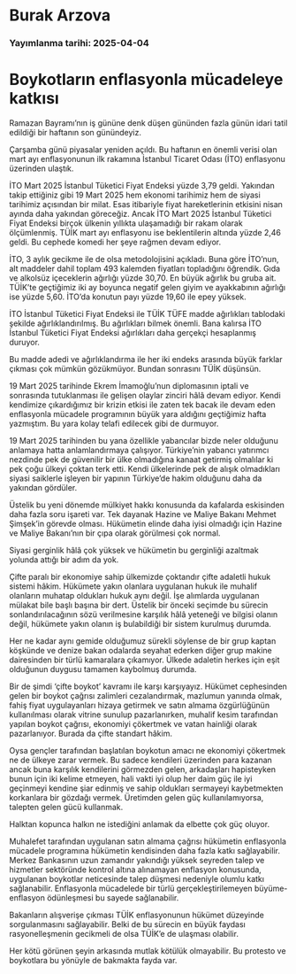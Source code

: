 # Burak Arzova

### Yayımlanma tarihi: 2025-04-04

# Boykotların enflasyonla mücadeleye katkısı

Ramazan Bayramı’nın iş gününe denk düşen gününden fazla günün idari tatil edildiği bir haftanın son günündeyiz.

Çarşamba günü piyasalar yeniden açıldı. Bu haftanın en önemli verisi olan mart ayı enflasyonunun ilk rakamına İstanbul Ticaret Odası (İTO) enflasyonu üzerinden ulaştık.

İTO Mart 2025 İstanbul Tüketici Fiyat Endeksi yüzde 3,79 geldi. Yakından takip ettiğiniz gibi 19 Mart 2025 hem ekonomi tarihimiz hem de siyasi tarihimiz açısından bir milat. Esas itibariyle fiyat hareketlerinin etkisini nisan ayında daha yakından göreceğiz. Ancak İTO Mart 2025 İstanbul Tüketici Fiyat Endeksi birçok ülkenin yıllıkta ulaşamadığı bir rakam olarak ölçümlenmiş. TÜİK mart ayı enflasyonu ise beklentilerin altında yüzde 2,46 geldi. Bu cephede komedi her şeye rağmen devam ediyor.

İTO, 3 aylık gecikme ile de olsa metodolojisini açıkladı. Buna göre İTO’nun, alt maddeler dahil toplam 493 kalemden fiyatları topladığını öğrendik. Gıda ve alkolsüz içeceklerin ağırlığı yüzde 30,70. En büyük ağırlık bu gruba ait. TÜİK’te geçtiğimiz iki ay boyunca negatif gelen giyim ve ayakkabının ağırlığı ise yüzde 5,60. İTO’da konutun payı yüzde 19,60 ile epey yüksek.

İTO İstanbul Tüketici Fiyat Endeksi ile TÜİK TÜFE madde ağırlıkları tablodaki şekilde ağırlıklandırılmış. Bu ağırlıkları bilmek önemli. Bana kalırsa İTO İstanbul Tüketici Fiyat Endeksi ağırlıkları daha gerçekçi hesaplanmış duruyor.

Bu madde adedi ve ağırlıklandırma ile her iki endeks arasında büyük farklar çıkması çok mümkün gözükmüyor. Bundan sonrasını TÜİK düşünsün.

19 Mart 2025 tarihinde Ekrem İmamoğlu’nun diplomasının iptali ve sonrasında tutuklanması ile gelişen olaylar zinciri hâlâ devam ediyor. Kendi kendimize çıkardığımız bir krizin etkisi ile zaten tek bacak ile devam eden enflasyonla mücadele programının büyük yara aldığını geçtiğimiz hafta yazmıştım. Bu yara kolay telafi edilecek gibi de durmuyor.

19 Mart 2025 tarihinden bu yana özellikle yabancılar bizde neler olduğunu anlamaya hatta anlamlandırmaya çalışıyor. Türkiye’nin yabancı yatırımcı nezdinde pek de güvenilir bir ülke olmadığına kanaat getirmiş olmalılar ki pek çoğu ülkeyi çoktan terk etti. Kendi ülkelerinde pek de alışık olmadıkları siyasi saiklerle işleyen bir yapının Türkiye’de hakim olduğunu daha da yakından gördüler.

Üstelik bu yeni dönemde mülkiyet hakkı konusunda da kafalarda eskisinden daha fazla soru işareti var. Tek dayanak Hazine ve Maliye Bakanı Mehmet Şimşek’in görevde olması. Hükümetin elinde daha iyisi olmadığı için Hazine ve Maliye Bakanı’nın bir çıpa olarak görülmesi çok normal.



Siyasi gerginlik hâlâ çok yüksek ve hükümetin bu gerginliği azaltmak yolunda attığı bir adım da yok.

Çifte paralı bir ekonomiye sahip ülkemizde çoktandır çifte adaletli hukuk sistemi hâkim. Hükümete yakın olanlara uygulanan hukuk ile muhalif olanların muhatap oldukları hukuk aynı değil. İşe alımlarda uygulanan mülakat bile başlı başına bir dert. Üstelik bir önceki seçimde bu sürecin sonlandırılacağının sözü verilmesine karşılık hâlâ yeteneği ve bilgisi olanın değil, hükümete yakın olanın iş bulabildiği bir sistem kurulmuş durumda.

Her ne kadar aynı gemide olduğumuz sürekli söylense de bir grup kaptan köşkünde ve denize bakan odalarda seyahat ederken diğer grup makine dairesinden bir türlü kamaralara çıkamıyor. Ülkede adaletin herkes için eşit olduğunun duygusu tamamen kaybolmuş durumda.

Bir de şimdi ‘çifte boykot’ kavramı ile karşı karşıyayız. Hükümet cephesinden gelen bir boykot çağrısı zalimleri cezalandırmak, mazlumun yanında olmak, fahiş fiyat uygulayanları hizaya getirmek ve satın almama özgürlüğünün kullanılması olarak vitrine sunulup pazarlanırken, muhalif kesim tarafından yapılan boykot çağrısı, ekonomiyi çökertmek ve vatan hainliği olarak pazarlanıyor. Burada da çifte standart hâkim.

Oysa gençler tarafından başlatılan boykotun amacı ne ekonomiyi çökertmek ne de ülkeye zarar vermek. Bu sadece kendileri üzerinden para kazanan ancak buna karşılık kendilerini görmezden gelen, arkadaşları hapisteyken bunun için iki kelime etmeyen, hali vakti iyi olup her daim güç ile iyi geçinmeyi kendine şiar edinmiş ve sahip oldukları sermayeyi kaybetmekten korkanlara bir gözdağı vermek. Üretimden gelen güç kullanılamıyorsa, talepten gelen gücü kullanmak.

Halktan kopunca halkın ne istediğini anlamak da elbette çok güç oluyor.

Muhalefet tarafından uygulanan satın almama çağrısı hükümetin enflasyonla mücadele programına hükümetin kendisinden daha fazla katkı sağlayabilir. Merkez Bankasının uzun zamandır yakındığı yüksek seyreden talep ve hizmetler sektöründe kontrol altına alınamayan enflasyon konusunda, uygulanan boykotlar neticesinde talep düşmesi nedeniyle olumlu katkı sağlanabilir. Enflasyonla mücadelede bir türlü gerçekleştirilemeyen büyüme-enflasyon ödünleşmesi bu sayede sağlanabilir.

Bakanların alışverişe çıkması TÜİK enflasyonunun hükümet düzeyinde sorgulanmasını sağlayabilir. Belki de bu sürecin en büyük faydası rasyonelleşmenin gecikmeli de olsa TÜİK’e de ulaşması olabilir.

Her kötü görünen şeyin arkasında mutlak kötülük olmayabilir. Bu protesto ve boykotlara bu yönüyle de bakmakta fayda var.

